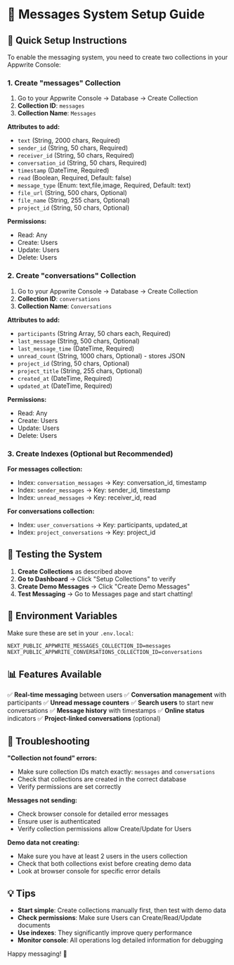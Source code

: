# 📱 Messages System Setup Guide

## 🎯 Quick Setup Instructions

To enable the messaging system, you need to create two collections in your Appwrite Console:

### 1. Create "messages" Collection

1. Go to your Appwrite Console → Database → Create Collection
2. **Collection ID**: `messages`
3. **Collection Name**: `Messages`

**Attributes to add:**
- `text` (String, 2000 chars, Required)
- `sender_id` (String, 50 chars, Required)
- `receiver_id` (String, 50 chars, Required)
- `conversation_id` (String, 50 chars, Required)
- `timestamp` (DateTime, Required)
- `read` (Boolean, Required, Default: false)
- `message_type` (Enum: text,file,image, Required, Default: text)
- `file_url` (String, 500 chars, Optional)
- `file_name` (String, 255 chars, Optional)
- `project_id` (String, 50 chars, Optional)

**Permissions:**
- Read: Any
- Create: Users
- Update: Users
- Delete: Users

### 2. Create "conversations" Collection

1. Go to your Appwrite Console → Database → Create Collection
2. **Collection ID**: `conversations`
3. **Collection Name**: `Conversations`

**Attributes to add:**
- `participants` (String Array, 50 chars each, Required)
- `last_message` (String, 500 chars, Optional)
- `last_message_time` (DateTime, Required)
- `unread_count` (String, 1000 chars, Optional) - stores JSON
- `project_id` (String, 50 chars, Optional)
- `project_title` (String, 255 chars, Optional)
- `created_at` (DateTime, Required)
- `updated_at` (DateTime, Required)

**Permissions:**
- Read: Any
- Create: Users
- Update: Users
- Delete: Users

### 3. Create Indexes (Optional but Recommended)

**For messages collection:**
- Index: `conversation_messages` → Key: conversation_id, timestamp
- Index: `sender_messages` → Key: sender_id, timestamp
- Index: `unread_messages` → Key: receiver_id, read

**For conversations collection:**
- Index: `user_conversations` → Key: participants, updated_at
- Index: `project_conversations` → Key: project_id

## 🚀 Testing the System

1. **Create Collections** as described above
2. **Go to Dashboard** → Click "Setup Collections" to verify
3. **Create Demo Messages** → Click "Create Demo Messages"
4. **Test Messaging** → Go to Messages page and start chatting!

## 🔧 Environment Variables

Make sure these are set in your `.env.local`:

```env
NEXT_PUBLIC_APPWRITE_MESSAGES_COLLECTION_ID=messages
NEXT_PUBLIC_APPWRITE_CONVERSATIONS_COLLECTION_ID=conversations
```

## 📊 Features Available

✅ **Real-time messaging** between users
✅ **Conversation management** with participants
✅ **Unread message counters**
✅ **Search users** to start new conversations
✅ **Message history** with timestamps
✅ **Online status** indicators
✅ **Project-linked conversations** (optional)

## 🐛 Troubleshooting

**"Collection not found" errors:**
- Make sure collection IDs match exactly: `messages` and `conversations`
- Check that collections are created in the correct database
- Verify permissions are set correctly

**Messages not sending:**
- Check browser console for detailed error messages
- Ensure user is authenticated
- Verify collection permissions allow Create/Update for Users

**Demo data not creating:**
- Make sure you have at least 2 users in the users collection
- Check that both collections exist before creating demo data
- Look at browser console for specific error details

## 💡 Tips

- **Start simple**: Create collections manually first, then test with demo data
- **Check permissions**: Make sure Users can Create/Read/Update documents
- **Use indexes**: They significantly improve query performance
- **Monitor console**: All operations log detailed information for debugging

Happy messaging! 🎉
